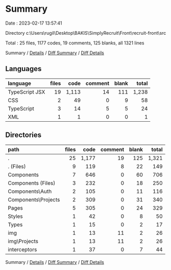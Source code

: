 # Summary

Date : 2023-02-17 13:57:41

Directory c:\\Users\\rugil\\Desktop\\BAKIS\\SimplyRecruit\\Front\\recruit-front\\src

Total : 25 files,  1177 codes, 19 comments, 125 blanks, all 1321 lines

Summary / [Details](details.md) / [Diff Summary](diff.md) / [Diff Details](diff-details.md)

## Languages
| language | files | code | comment | blank | total |
| :--- | ---: | ---: | ---: | ---: | ---: |
| TypeScript JSX | 19 | 1,113 | 14 | 111 | 1,238 |
| CSS | 2 | 49 | 0 | 9 | 58 |
| TypeScript | 3 | 14 | 5 | 5 | 24 |
| XML | 1 | 1 | 0 | 0 | 1 |

## Directories
| path | files | code | comment | blank | total |
| :--- | ---: | ---: | ---: | ---: | ---: |
| . | 25 | 1,177 | 19 | 125 | 1,321 |
| . (Files) | 9 | 119 | 8 | 22 | 149 |
| Components | 7 | 646 | 0 | 60 | 706 |
| Components (Files) | 3 | 232 | 0 | 18 | 250 |
| Components\\Auth | 2 | 105 | 0 | 11 | 116 |
| Components\\Projects | 2 | 309 | 0 | 31 | 340 |
| Pages | 5 | 305 | 0 | 24 | 329 |
| Styles | 1 | 42 | 0 | 8 | 50 |
| Types | 1 | 15 | 0 | 2 | 17 |
| img | 1 | 13 | 11 | 2 | 26 |
| img\\Projects | 1 | 13 | 11 | 2 | 26 |
| interceptors | 1 | 37 | 0 | 7 | 44 |

Summary / [Details](details.md) / [Diff Summary](diff.md) / [Diff Details](diff-details.md)